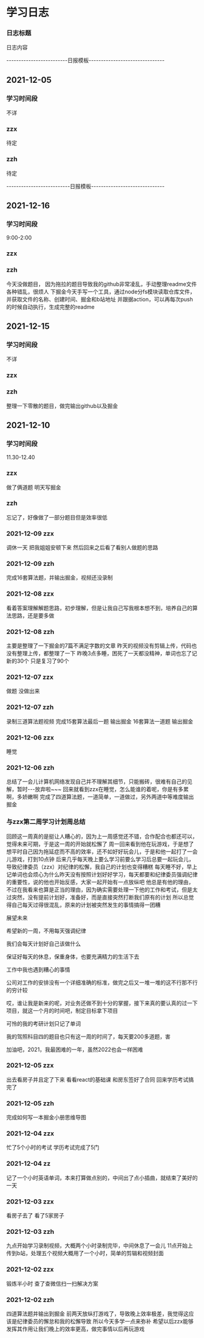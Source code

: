 # 学习日志

### 日志标题
日志内容

-------------------------日报模板-------------------------------
## 2021-12-05 

### 学习时间段 
不详
### zzx

待定

### zzh

待定

--------------------------日报模板------------------------------
## 2021-12-16 

### 学习时间段 
9:00-2:00
### zzx


### zzh

今天没做题目，
因为拖拉的题目导致我的github非常凌乱，手动整理readme文件各种错乱，很烦人
下掘金今天手写一个工具，通过node分fs模块读取仓库文件，并获取文件的名称、创建时间、掘金和b站地址
并跟据action，可以再每次push的时候自动执行，生成完整的readme

## 2021-12-15 

### 学习时间段 
不详
### zzx



### zzh

整理一下零散的题目，做完输出github以及掘金

## 2021-12-10 

### 学习时间段 
11.30-12.40
### zzx

做了俩道题 明天写掘金

### zzh

忘记了，好像做了一部分题目但是效率很低


### 2021-12-09 zzx

调休一天  把我姐姐安顿下来  然后回来之后看了看别人做题的思路 

### 2021-12-09 zzh

完成16套算法题，并输出掘金，视频还没录制

### 2021-12-08 zzx

看着答案理解解题思路，初步理解，但是让我自己写我根本想不到，培养自己的算法思路，还是要多做

### 2021-12-08 zzh

主要是整理了一下掘金的7篇不满足字数的文章
昨天的视频没有剪辑上传，代码也没有整理上传，都整理了一下
昨晚3点多睡，困死了一天都没精神，单词也忘了记新的30个  只是复习了90个

### 2021-12-07 zzx

做题   没做出来

### 2021-12-07 zzh

录制三道算法题视频
完成15套算法最后一题  输出掘金
16套算法一道题    输出掘金

### 2021-12-06 zzx

睡觉

### 2021-12-06 zzh

总结了一会儿计算机网络发现自己并不理解其细节，只能搬砖，很难有自己的见解，暂时---放弃啦~~~
回来就看到zzx在睡觉，怎么能谁的着呢，你是有多累啊，多娇嫩啊
完成了四道算法题，一道简单，一道做过，另外两道中等难度输出掘金

### 与zzx第二周学习计划周总结
回顾这一周真的是挺让人糟心的，因为上一周感觉还不错，合作配合也都还可以，觉得未来可期，于是这一周的开始就松懈了
周一回来看到他在玩游戏，于是想了想平时自己因为拖延症而不高的效率，还不如好好玩会儿，于是和他一起打了一会儿游戏，打到10点钟
后来几乎每天晚上要么学习前要么学习后总要一起玩会儿，导致纪律委员（zzx）对纪律的松懈，我自己的计划也变得糟糕
每天睡不好，早上记单词也会烦心为什么昨天没有按照计划好好学习，每天都要和纪律委员强调纪律的重要性，说的他也开始反感，大家一起开始有一点放纵吧
他总是有他的理由，不过在我看来也算是正当的理由，因为确实需要处理一下他的工作和考试，但是太过突然，没有提前计划好，准备好，而是直接突然打断我们原有的计划
所以总觉得自己每天过得很混乱，原来的计划被突然发生的事情搞得一团糟

展望未来

希望新的一周，不用每天强调纪律

我们会每天计划好自己该做什么

保证好每天的休息，保重身体，也要充满精力的生活下去

工作中我也遇到糟心的事情

公司对工作的安排没有一个详细准确的标准，做完之后又一堆一堆的这不行那不行的穷计较

哎，谁让我是新来的呢，对业务还做不到十分的掌握，接下来真的要认真的过一下项目，就这一个月的时间吧，制定目标拿下项目

可怜的我的考研计划只记了单词

我的驾照科目四的题目也只有这一周的时间了，每天要200多道题，害

加油吧，2021，我最困难的一年，虽然2022也会一样困难

### 2021-12-05 zzx

出去看房子并且定了下来
看看react的基础课 
和房东签好了合同
回来学历考试搞完了

### 2021-12-05 zzh

完成如何写一本掘金小册思维导图

### 2021-12-04 zzx

忙了5个小时的考试  学历考试完成了5门

### 2021-12-04 zz

记了一个小时英语单词，本来打算做点别的，中间出了点小插曲，就结束了美好的一天

### 2021-12-03 zzx

看房子去了   看了5家房子

### 2021-12-03 zzh

九点开始学习录制视频，大概两个小时录制完毕，中间休息了一会儿
11点开始上传到b站，处理五个视频大概用了一个小时，简单的剪辑和视频封面

### 2021-12-02 zzx 

锻炼半小时  查了查微信扫一扫解决方案

### 2021-12-02 zzh

四道算法题并输出到掘金
前两天放纵打游戏了，导致晚上效率极差，我觉得这应该是纪律委员的懈怠和我的松懈导致
所以今天多学一点来弥补
希望以后zzx能够发挥其作用让我们晚上的效率更高，做完事情以后再玩游戏

